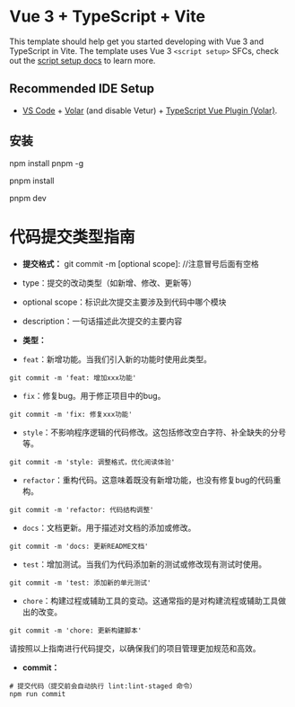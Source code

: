 # Vue 3 + TypeScript + Vite

This template should help get you started developing with Vue 3 and TypeScript in Vite. The template uses Vue 3 `<script setup>` SFCs, check out the [script setup docs](https://v3.vuejs.org/api/sfc-script-setup.html#sfc-script-setup) to learn more.

## Recommended IDE Setup

- [VS Code](https://code.visualstudio.com/) + [Volar](https://marketplace.visualstudio.com/items?itemName=Vue.volar) (and disable Vetur) + [TypeScript Vue Plugin (Volar)](https://marketplace.visualstudio.com/items?itemName=Vue.vscode-typescript-vue-plugin).

## 安装

npm install pnpm -g

pnpm install

pnpm dev




# 代码提交类型指南

- **提交格式：**
git commit -m <type>[optional scope]: <description> //注意冒号后面有空格
- type：提交的改动类型（如新增、修改、更新等）
- optional scope：标识此次提交主要涉及到代码中哪个模块
- description：一句话描述此次提交的主要内容


- **类型：**

- `feat`：新增功能。当我们引入新的功能时使用此类型。
```
git commit -m 'feat: 增加xxx功能'
```

- `fix`：修复bug。用于修正项目中的bug。
```
git commit -m 'fix: 修复xxx功能'
```

- `style`：不影响程序逻辑的代码修改。这包括修改空白字符、补全缺失的分号等。
```
git commit -m 'style: 调整格式，优化阅读体验'
```

- `refactor`：重构代码。这意味着既没有新增功能，也没有修复bug的代码重构。
```
git commit -m 'refactor: 代码结构调整'
```

- `docs`：文档更新。用于描述对文档的添加或修改。
```
git commit -m 'docs: 更新README文档'
```

- `test`：增加测试。当我们为代码添加新的测试或修改现有测试时使用。
```
git commit -m 'test: 添加新的单元测试'
```

- `chore`：构建过程或辅助工具的变动。这通常指的是对构建流程或辅助工具做出的改变。
```
git commit -m 'chore: 更新构建脚本'
```

请按照以上指南进行代码提交，以确保我们的项目管理更加规范和高效。


- **commit：**
```text
# 提交代码（提交前会自动执行 lint:lint-staged 命令）
npm run commit
```
